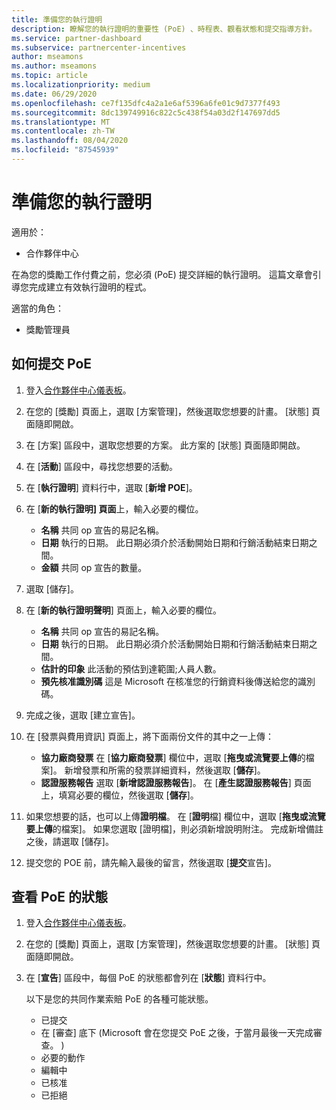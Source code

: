 ```yaml
---
title: 準備您的執行證明
description: 瞭解您的執行證明的重要性 (PoE) 、時程表、觀看狀態和提交指導方針。
ms.service: partner-dashboard
ms.subservice: partnercenter-incentives
author: mseamons
ms.author: mseamons
ms.topic: article
ms.localizationpriority: medium
ms.date: 06/29/2020
ms.openlocfilehash: ce7f135dfc4a2a1e6af5396a6fe01c9d7377f493
ms.sourcegitcommit: 8dc139749916c822c5c438f54a03d2f147697dd5
ms.translationtype: MT
ms.contentlocale: zh-TW
ms.lasthandoff: 08/04/2020
ms.locfileid: "87545939"
---
```

# <a name="prepare-your-proof-of-execution"></a>準備您的執行證明

適用於：

- 合作夥伴中心

在為您的獎勵工作付費之前，您必須 (PoE) 提交詳細的執行證明。 這篇文章會引導您完成建立有效執行證明的程式。

適當的角色：

- 獎勵管理員

## <a name="how-to-submit-a-poe"></a>如何提交 PoE

1. 登入[合作夥伴中心儀表板](https://partner.microsoft.com/dashboard/)。

2. 在您的 [獎勵] 頁面上，選取 [方案管理]，然後選取您想要的計畫。 [狀態] 頁面隨即開啟。

3. 在 [方案] 區段中，選取您想要的方案。 此方案的 [狀態] 頁面隨即開啟。

4. 在 [**活動**] 區段中，尋找您想要的活動。

5. 在 [**執行證明**] 資料行中，選取 [**新增 POE**]。

6. 在 [**新的執行證明] 頁面**上，輸入必要的欄位。

   - **名稱** 共同 op 宣告的易記名稱。
   - **日期** 執行的日期。 此日期必須介於活動開始日期和行銷活動結束日期之間。
   - **金額** 共同 op 宣告的數量。

7. 選取 [儲存]。

8. 在 [**新的執行證明聲明**] 頁面上，輸入必要的欄位。

   - **名稱** 共同 op 宣告的易記名稱。
   - **日期** 執行的日期。 此日期必須介於活動開始日期和行銷活動結束日期之間。
   - **估計的印象**  此活動的預估到達範圍;人員人數。
   - **預先核准識別碼**  這是 Microsoft 在核准您的行銷資料後傳送給您的識別碼。

9. 完成之後，選取 [建立宣告]。

10. 在 [發票與費用資訊] 頁面上，將下面兩份文件的其中之一上傳：
    - **協力廠商發票** 在 [**協力廠商發票**] 欄位中，選取 [**拖曳或流覽要上傳**的檔案]。 新增發票和所需的發票詳細資料，然後選取 [**儲存**]。
    - **認證服務報告** 選取 [**新增認證服務報告**]。 在 [**產生認證服務報告**] 頁面上，填寫必要的欄位，然後選取 [**儲存**]。

11. 如果您想要的話，也可以上傳**證明檔**。 在 [**證明**檔] 欄位中，選取 [**拖曳或流覽要上傳**的檔案]。 如果您選取 [證明檔]，則必須新增說明附注。 完成新增備註之後，請選取 [儲存]。

12. 提交您的 POE 前，請先輸入最後的留言，然後選取 [**提交**宣告]。

## <a name="view-the-status-of-a-poe"></a>查看 PoE 的狀態

1. 登入[合作夥伴中心儀表板](https://partner.microsoft.com/dashboard/)。

2. 在您的 [獎勵] 頁面上，選取 [方案管理]，然後選取您想要的計畫。 [狀態] 頁面隨即開啟。

3. 在 [**宣告**] 區段中，每個 PoE 的狀態都會列在 [**狀態**] 資料行中。

   以下是您的共同作業索賠 PoE 的各種可能狀態。

   - 已提交
   - 在 [審查] 底下 (Microsoft 會在您提交 PoE 之後，于當月最後一天完成審查。 ) 
   - 必要的動作
   - 編輯中
   - 已核准
   - 已拒絕
